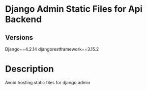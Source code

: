 # Django Admin Static Files for Api Backend

## Versions
Django==4.2.14
djangorestframework==3.15.2

# Description
Avoid hosting static files for django admin
